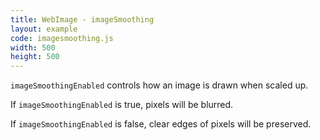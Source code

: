```yaml
---
title: WebImage - imageSmoothing
layout: example
code: imagesmoothing.js
width: 500
height: 500
---
```


`imageSmoothingEnabled` controls how an image is drawn when scaled up.

If `imageSmoothingEnabled` is true, pixels will be blurred.

If `imageSmoothingEnabled` is false, clear edges of pixels will be preserved.
